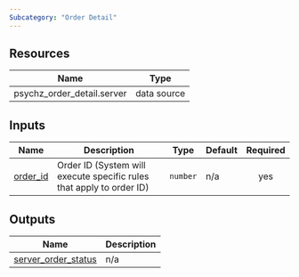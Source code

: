 ```yaml
---
Subcategory: "Order Detail"
---
```


## Resources

| Name | Type |
|------|------|
| psychz_order_detail.server | data source |

## Inputs

| Name | Description | Type | Default | Required |
|------|-------------|------|---------|:--------:|
| <a name="order_id"></a> [order\_id](#input\_order\_id) | Order ID (System will execute specific rules that apply to order ID) | `number` | n/a | yes |

## Outputs

| Name | Description |
|------|-------------|
| <a name="output_server_order_status"></a> [server\_order\_status](#output\_server\_order\_status) | n/a |